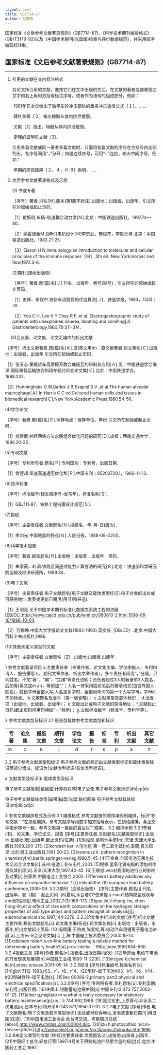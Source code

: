 ```yaml
---
layout: post
title: GB7714-87  
author: 互联网
---
```


   国家标准《文后参考文献著录规则》(GB7714-87)、《科学技术期刊编排格式》(GB/T3179-92)以及《中国学术期刊(光盘版)检索与评价数据规范》，并采用顺序编码标注制。 

## 国家标准《文后参考文献著录规则》(GB7714-87)
----
1. 引用的文献在文内标注格式

    对论文所引用的文献，要按它们在文中出现的先后，在文献的著者或成果叙述文字的右上角用方括号标注序号，或者作为语句的组成部分。例如： 

    ·1981年日本仅给出了扁平车轮冲击钢轨的垂直冲击速度公式［１］，…… 

    ·薛杜普等［２］指出棉酚从体内排泄缓慢。 

    ·文献［2］指出，棉酚从体内排泄缓慢。 

    ·定理的证明见文献［3］。 

    引用多篇文献或同一著者多篇文献时，只需将各篇文献的序号在方括号内全部列出，各序号间用“，”分开；如遇连续序号，可用“~”连接，略去中间序号。例如： 

    ·早期的研究结果［２，４，６-9］表明，……

2. 文后参考文献著录格式及示例

   (1) 书或专著 

   ［序号］著者.书名[Ｍ].版本(第1版不标注).出版地：出版者，出版年．引文所在的起始或起止页码． 

   ［1］翟婉明.车辆-轨道耦合动力学[Ｍ].北京：中国铁道出版社，1997.74—80． 

   ［2］纳霍德金M Д牵引电机设计[Ｍ]李忠武，樊俊杰，李铁元译.北京：中国铁道出版社，1983.21-25.

   ［3］Eisson H N.Immunology:an introduction to molecular and cellular principles of the immune respones［Ｍ］.5th ed. New York:Harper and Row,1974.3-6．

   (2)期刊(连续出版物) 

   ［序号］著者.题(篇)名[Ｊ].刊名，出版年，卷号(期号)：引文所在的起始或起止页码．

   ［1］史峰，李致中.铁路车流路径的优选算法[Ｊ]．铁道学报，1993，15(3)：70．

   ［2］You C H, Lee K Y,Chey R F, et al. Electrogastrographic study of patients with unexplained nausea, bloating and vomiting[J]. Gastroenterology,1980,79:311-314．

　 (3)会议录、论文集、论文汇编中的析出文献 

   ［序号］析出文献著者.题(篇)名[Ａ].见(英文用In)：原文献著者.论文集名[Ｃ].出版地：出版者，出版年.引文所在起始或起止页码． 

   ［1］张玉心.重载货车高摩擦系数合成闸瓦的研制和应用[Ａ].见：中国铁道学会编译.国际重载运输协会制动专题讨论会论文集[Ｃ].北京：中国铁道学会，1988.242． 

   ［2］Hunninghaks G W,Gadek J B,Szapiel S V ,et al.The human alveolar macrophage[Ａ].In:Harris C C ed.Cultured human cells and issues in biomedical research[Ｃ].New York:Academic Press,1980.54-56．

  (4)学位论文 

   ［序号］著者.题(篇)名[Ｄ].保存地点：保存单位，年份.引文所在起始或起止页码．

   ［1］党建武.神经网络方法求解组合优化问题的研究[Ｄ].成都：西南交通大学，1996.20-25．

   (5)专利文献 

   ［序号］专利所有者.题名[Ｐ].专利国别：专利号，出版日期． 

   ［1］曾德超.常速高速通用优化犁[Ｐ].中国专利：85203720.1，1986-11-13．

  (6)技术标准

   ［序号］标准编号(标准顺序号-发布年)，标准名称[Ｓ]. 

   ［1］GBJ111-87，铁路工程抗震设计规范[Ｓ].

  (7)报纸 

   ［序号］主要责任者.文献题名[Ｎ].报纸名，年-月-日(版次)． 

   ［1］李四光.中国地震的特点[Ｎ].人民日报，1988-08-02(4)．

  (8)科学技术报告

   ［序号］著者.报告题名[Ｒ].出版地：出版者，出版年．页码． 

   ［1］朱家荷，韩调.铁路区间通过能力计算方法的研究[Ｒ].北京：铁道部科学研究院运输及经济研究所，1989.34．

  (9)电子文献 

   ［序号］主要责任者.电子文献题名[电子文献及载体类型标识].电子文献的出处或可获得地址,发表或更新日期/引用日期(任选). 

   ［1］王明亮.关于中国学术期刊标准化数据库系统工程的进展[EB/OL].http://www.cajcd.edu.cn/pub/wml.txt/980810-2.html,1998-08-16/1998-10-04. 

   ［2］万锦坤.中国大学学报论文文载(1983-1993).英文版［DB/CD］.北京:中国大百科全书出版社,1996.

   (10)其他未定义类型的文献 

   ［序号］主要责任者.文献题名［Z］.出版地:出版者,出版年.

1 参考文献著录项目
a.主要责任者（专著作者、论文集主编、学位申报人、专利申请人、报告撰写人、期刊文章作者、析出文章作者）。多个责任者间用“，”分隔，只列姓名，不加“著”、“编”、“主编”等责任说明；责任者超过3人时著录前3人姓名，后加等(英文加et al)，等前加“,”；人名一律采用姓前名后的著录格式(包含外国人姓名)，姓氏字母全部大写,人名是多字时，全部用单词的第一个大写字母，字母间不加标点。
b.文献题名及版本（第一版省略）；
c.文献类型及载体标识；
d.出版项（出版地、出版者、出版年）；
e.文献出处或电子文献的获得地址；
f.文献起止页码(起止页码间用短横线“－”标示)；
g.文献标准编号（标准号、专利号等）。

2 参考文献类型及标识
2.1 纸张型载体参考文献类型和标识

|  专著  |  论文集  |  报纸文章  |  期刊文章  |  学位论文  |  报告  |  标准  |  专利  |  析出文献  |  其它文献  |
|-------|:-------:|:---------:|:---------:|:---------:|:-----:|:------:|:-----:|:---------:|:---------:|
|  m  |  c |  n  |  j  |  d  |  r  |  s  |  p  |  a  |  z  |

2.2 电子参考文献类型和标识
电子参考文献的标识由文献类型标识和载体类型标识两部分组成，标识为[文献类型标识/载体类型标识]。

a.文献类型及标识|b.载体类型及标识

电子参考文献类型|数据库|计算机程序|电子公告
电子参考文献标识|db|cp|eb

电子参考文献载体类型|磁带|磁盘|光盘|联机网络
电子参考文献载体标识|mt|dk|cd|ol

3 参考文献编排格式及示例
3.1 编排格式
参考文献按照顺序编码制编排，标识“参考文献：”左顶格编排。参考文献序号用数字加方括号表示，左顶格编排，与正文中指示序号一致，参考文献每一条目的最后以“.”结束。
3.2 编排示例
3.2.1专著(书)、论文集、学位论文、报告
[序号]主要责任者.文献题名[文献类型标识].出版地:出版社(者),出版年.起止页码(任选).
              [1]朱松然.蓄电池手册[m].天津:天津大学出版社,1998.200-215.
              [2]kordesh karl v.电池组 第一卷二氧化锰[m].夏熙,袁光钰译.北京:轻工业出版社,1981.20-23.
              [3]vanmusz k. pattern recognition in chemistry[m].berlin:springer-verlag,1980.5-45.
              [4]王金良.全国电池无汞化技术交流会论文集[c].苏州:电池工业杂志社,2001.
              [5]倪佩.氢氧化镍电极的添加剂作用及其机理[d].天津:天津大学,1997.40-42.
              [6]王敬忠.wto对我国电池行业的影响及对策[r].张家界:中国电池工业协会,2002.
              [7]ferreira t.battery additives:any influence on separator behavior？[r].ireland:the 7th european lead battery conference,2000-09.
3.2.2期刊（连续出版物）
[序号]主要作者.题名[j].刊名，出版年，卷（期）：起止页码.
              [8]夏熙,木合塔尔?依米提.γ-mno2结构模型现状与emd的性能[j].电池工业,2002,7(3):169-173.
              [9]guo jin,li chong-he, chen hong-lin,et al.effect of rare earth compositions on the hydrogen storage properties of ab5 type alloys and pattern recognition analysis[j].j electrochemical soc,1997,144:2276.
3.2.3论文集中析出的文献
[序号]析出文献主要作者.析出文献题名[a].论文集主编(任选).论文集名称[c].出版地：出版者，出版年,析出文献起止页码.
              [10]冯熙康,王伯良,陈爱松,等.电动汽车用锂离子蓄电池进展[a].上海ev-8会议论文集[c].上海:中国电工技术委员会,2000.10-13.
              [11]robinson robert s.on-line battery testing:a reliable method for determining battery health?[a].proc intelec ＇96[c].ieee,1996.654-660.
3.2.4报纸文章
[序号]作者.题名[n].报纸名,出版日期(版次).
              [12]毕道治.电动车电池的开发现状及展望[n].中国轻工业报,1999-11-22(6).
              [13]mcgee k.chemical llc[n].press release,2001-05-14.
3.2.5标准
[序号]标准编号,标准名称[s].
              [14]gb/t 7112-1998,r03、r1、r6、r14、r20型锌-锰干电池lr03、lr1、lr6、lr14、lr20型碱性锌-锰干电池[s].
              [15]iec 60086-2,primary part2:physical and electrical specifications[s].
3.2.6专利
[序号]专利所有者.专利题名[p].专利国别:专利号,出版日期.
              [16]许凤山.铅酸蓄电池保护器[p].中国专利:2 473 757,2002-01-23.
              [17]alber g,migliaro m w.what is really necessary for stationary battery maintenance[p].us：5 744 962,1998.
              [18]黑河宏史,上原真弓.非水系二次电池[p].日本专利:特开平6-243 871,1994-07-01.
3.2.7电子文献
[序号]作者.电子文献题名[电子文献及载体类型标识].出处或可获得地址,发表或更新日期/引用日期(任选).
              [19]中国电池工业协会.赴台湾交流、考察情况总结[eb/ol].http://www.chnbia.com/00004.doc.
              [20]izu h.photovoltaic micro-devices[db/ol].http://www.iijnet.or.jp/mmc/no.15/copic/fukuoka.htm,1996.
3.2.8未定义类型的文献
[序号]主要责任者.文献题名[z].出版地:出版者,出版年.
              [21]中国轻工总会.轻总行管[1997]4号关于限制电池产品汞含量的规定[z].北京:中国轻工总会,1997.
